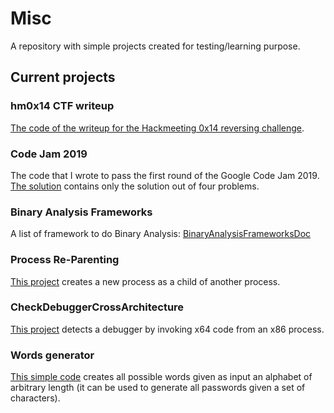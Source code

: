 # Misc
A repository with simple projects created for testing/learning purpose.

## Current projects

### hm0x14 CTF writeup

<a href="https://github.com/enkomio/Misc/tree/master/Hm0x14Writeup">The code of the writeup for the Hackmeeting 0x14 reversing challenge</a>.

### Code Jam 2019
The code that I wrote to pass the first round of the Google Code Jam 2019. <a href="https://github.com/enkomio/Misc/tree/master/CodeJam2019">The solution</a> contains only the solution out of four problems.

### Binary Analysis Frameworks
A list of framework to do Binary Analysis:
<a href="https://github.com/enkomio/Misc/tree/master/BinaryAnalysisFrameworksDoc">BinaryAnalysisFrameworksDoc</a>

### Process Re-Parenting
<a href="https://github.com/enkomio/Misc/tree/master/ProcessReParenting">This project</a> creates a new process as a child of another process. 

### CheckDebuggerCrossArchitecture
<a href="https://github.com/enkomio/Misc/tree/master/CheckDebuggerCrossArchitecture">This project</a> detects a debugger by invoking x64 code from an x86 process.

### Words generator
<a href="https://github.com/enkomio/Misc/tree/master/WordsGenerator">This simple code</a> creates all possible words given as input an alphabet of arbitrary length (it can be used to generate all passwords given a set of characters).
